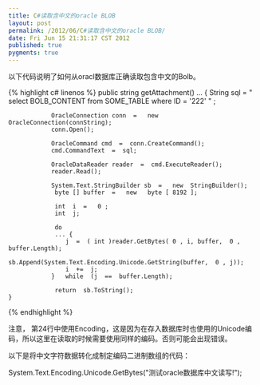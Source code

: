 ```yaml
---
title: C#读取含中文的oracle BLOB
layout: post
permalink: /2012/06/C#读取含中文的oracle BLOB/
date: Fri Jun 15 21:31:17 CST 2012
published: true
pygments: true
---
```


以下代码说明了如何从oracl数据库正确读取包含中文的Bolb。

{% highlight c# linenos %}
	public   string  getAttachment()
	... {
	            String sql  =   " select BOLB_CONTENT from SOME_TABLE where ID = '222' " ;
	
	            OracleConnection conn  =   new  OracleConnection(connString);
	            conn.Open();
	            
	            OracleCommand cmd  =  conn.CreateCommand();
	            cmd.CommandText  =  sql;
	
	            OracleDataReader reader  =  cmd.ExecuteReader();
	            reader.Read();
	
	            System.Text.StringBuilder sb  =   new  StringBuilder();
	             byte [] buffer  =   new   byte [ 8192 ];
	
	             int  i  =   0 ;
	             int  j;
	
	             do
	             ... {
	                j  =  ( int )reader.GetBytes( 0 , i, buffer,  0 , buffer.Length);
	                sb.Append(System.Text.Encoding.Unicode.GetString(buffer,  0 , j));
	                i  +=  j;
	            }   while  (j  ==  buffer.Length);
	
	             return  sb.ToString();
	}

{% endhighlight %}


注意， 第24行中使用Encoding，这是因为在存入数据库时也使用的Unicode编码，所以这里在读取的时候需要使用同样的编码。否则可能会出现错误。

以下是将中文字符数据转化成制定编码二进制数组的代码：

System.Text.Encoding.Unicode.GetBytes("测试oracle数据库中文读写!");
